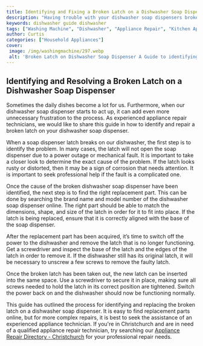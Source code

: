 ```yaml
---
title: Identifying and Fixing a Broken Latch on a Dishwasher Soap Dispenser A Guide for the Broken Latch on Your Dishwasher Soap Dispenser
description: "Having trouble with your dishwasher soap dispensers broken latch This guide will teach you to identify and fix the common problem giving your kitchen a much-needed upgrade"
keywords: dishwasher guide dishwasher
tags: ["Washing Machine", "Dishwasher", "Appliance Repair", "Kitchen Appliances", "Clean Appliance", "Appliance Guide"]
author: Curtis
categories: ["Household Appliances"]
cover: 
 image: /img/washingmachine/297.webp
 alt: 'Broken Latch on Dishwasher Soap Dispenser A Guide to identifying and fixing a broken latch on a dishwasher soap dispenser'
---
```

## Identifying and Resolving a Broken Latch on a Dishwasher Soap Dispenser
Sometimes the daily dishes become a lot for us. Furthermore, when our dishwasher soap dispenser starts to act up, it can add even more unnecessary frustration to the process. As experienced appliance repair technicians, we would like to share this guide in how to identify and repair a broken latch on your dishwasher soap dispenser.

When a soap dispenser latch breaks on our dishwasher, the first step is to identify the problem. In many cases, the latch will not open the soap dispenser due to a power outage or mechanical fault. It is important to take a closer look to determine the exact cause of the problem. If the latch looks rusty or distorted, then it may be a sign of corrosion that needs attention. It is important to seek professional help if the fault is a complicated one.

Once the cause of the broken dishwasher soap dispenser have been identified, the next step is to find the right replacement part. This can be done by searching the brand name and model number of the dishwasher soap dispenser online. The right part should be able to match the dimensions, shape, and size of the latch in order for it to fit into place. If the latch is being replaced, ensure that it is correctly aligned with the base of the soap dispenser.

After the replacement part has been acquired, it’s time to switch off the power to the dishwasher and remove the latch that is no longer functioning. Get a screwdriver and inspect the base of the latch and the edges of the latch in order to remove it. If the dishwasher still has its original latch, it will be necessary to unscrew a few screws to remove the faulty latch.

Once the broken latch has been taken out, the new latch can be inserted into the same space. Use a screwdriver to secure it in place, making sure all screws needed to hold the latch in its correct position are tightened. Switch the power back on and the dishwasher should now be functioning normally.

This guide has outlined the process for identifying and replacing the broken latch on a dishwasher soap dispenser. It is easy to find replacement parts online, but for more complex repairs, it is best to seek the assistance of an experienced appliance technician. If you're in Christchurch and are in need of a qualified appliance repair technician, try searching our [Appliance Repair Directory - Christchurch](./pages/appliance-repair-technicians/new-zealand/christchurch) for your professional repair needs.
